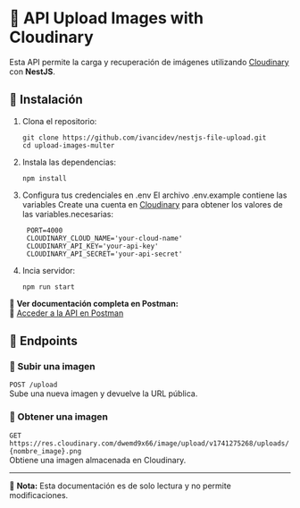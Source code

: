 # 📸 API Upload Images with Cloudinary

Esta API permite la carga y recuperación de imágenes utilizando [Cloudinary](https://cloudinary.com/) con **NestJS**.
 

## 🚀 Instalación

1. Clona el repositorio:
   ```
   git clone https://github.com/ivancidev/nestjs-file-upload.git
   cd upload-images-multer
    ```
2. Instala las dependencias:
   ```
   npm install
    ```
3. Configura tus credenciales en .env
El archivo .env.example contiene las variables 
Create una cuenta en [Cloudinary](https://cloudinary.com/) para obtener los valores de las variables.necesarias:
   ```
    PORT=4000
    CLOUDINARY_CLOUD_NAME='your-cloud-name'
    CLOUDINARY_API_KEY='your-api-key'
    CLOUDINARY_API_SECRET='your-api-secret'
    ```
4. Incia servidor:
    ```
    npm run start
    ```
  

📌 **Ver documentación completa en Postman:**  
🔗 [Acceder a la API en Postman](https://documenter.getpostman.com/view/28694004/2sAYdmmU19)

## 📂 Endpoints

### 🚀 Subir una imagen
`POST /upload`  
Sube una nueva imagen y devuelve la URL pública.

### 📸 Obtener una imagen
`GET https://res.cloudinary.com/dwemd9x66/image/upload/v1741275268/uploads/{nombre_image}.png`  
Obtiene una imagen almacenada en Cloudinary.

---
📢 **Nota:** Esta documentación es de solo lectura y no permite modificaciones.